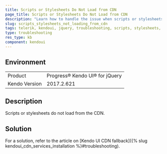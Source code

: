 ```yaml
---
title: Scripts or Stylesheets Do Not Load from CDN  
page_title: Scripts or Stylesheets Do Not Load from CDN
description: "Learn how to handle the issue when scripts or stylesheets do not load from the CDN in Kendo UI for jQuery."
slug: scripts_stylesheets_not_loading_from_cdn
tags: telerik, kendoui, jquery, troubleshooting, scripts, stylesheets, not, loading, from, cdn 
type: troubleshooting
res_type: kb
component: kendoui
---
```


## Environment

<table>
 <tr>
  <td>Product</td>
  <td>Progress® Kendo UI® for jQuery</td>
 </tr>
 <tr>
  <td>Kendo Version</td>
  <td>2017.2.621</td>
 </tr>
</table>

## Description 

Scripts or stylesheets do not load from the CDN.

## Solution

For a solution, refer to the article on [Kendo UI CDN fallback]({% slug kendoui_cdn_services_installation %}#troubleshooting).

